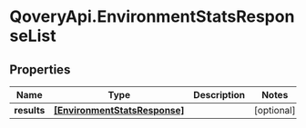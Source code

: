 # QoveryApi.EnvironmentStatsResponseList

## Properties

Name | Type | Description | Notes
------------ | ------------- | ------------- | -------------
**results** | [**[EnvironmentStatsResponse]**](EnvironmentStatsResponse.md) |  | [optional] 



